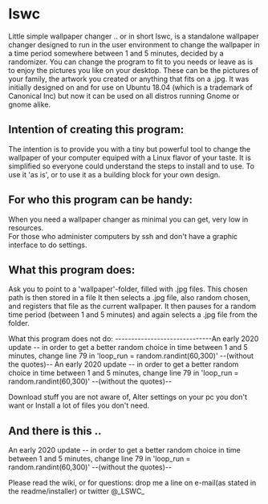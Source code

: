 # lswc
Little simple wallpaper changer
.. or in short lswc, is a standalone wallpaper changer designed to run in the user environment to change the wallpaper in a time period somewhere between 1 and 5 minutes, decided by a randomizer. You can change the program to fit to you needs or leave as is to enjoy the pictures you like on your desktop. These can be the pictures of your family, the artwork you created or anything that fits on a .jpg. It was initially designed on and for use on Ubuntu 18.04 (which is a trademark of Canonical Inc) but now it can be used on all distros running Gnome or gnome alike.

Intention of creating this program:
-----------------------------------
The intention is to provide you with a tiny but powerful tool to change the wallpaper of your computer equiped with a Linux flavor of your taste. It is simplified so everyone could understand the steps to install and to use.
To use it 'as is', or to use it as a building block for your own design.
 
For who this program can be handy:
----------------------------------
When you need a wallpaper changer as minimal you can get, very low in resources.  
For those who administer computers by ssh and don't have a graphic interface to do settings.
 
What this program does:
-----------------------
Ask you to point to a 'wallpaper'-folder, filled with .jpg files. This chosen path is then stored in a file It then selects a .jpg file, also random chosen, and registers that file as the current wallpaper. It then pauses for a random time period (between 1 and 5 minutes) and again selects a .jpg file from the folder.
 
What this program does not do:
------------------------------An early 2020 update -- in order to get a better random choice in time between 1 and 5 minutes, change line 79 in 'loop_run = random.randint(60,300)'  --(without the quotes)-- 
An early 2020 update -- in order to get a better random choice in time between 1 and 5 minutes, change line 79 in 'loop_run = random.randint(60,300)'  --(without the quotes)-- 



Download stuff you are not aware of,  Alter settings on your pc you don't want or Install a lot of files you don't need.

And there is this ..
--------------------
An early 2020 update -- in order to get a better random choice in time between 1 and 5 minutes, change line 79 in 'loop_run = random.randint(60,300)'  --(without the quotes)-- 



Please read the wiki, or for questions: drop me a line on e-mail(as stated in the readme/installer) or twitter @\_LSWC\_
                        

